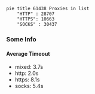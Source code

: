 
```mermaid
pie title 61438 Proxies in list
    "HTTP" : 28707
    "HTTPS": 10663
    "SOCKS" : 30437
```

### Some Info
#### Average Timeout

- mixed: 3.7s
- http: 2.0s
- https: 8.1s
- socks: 5.4s